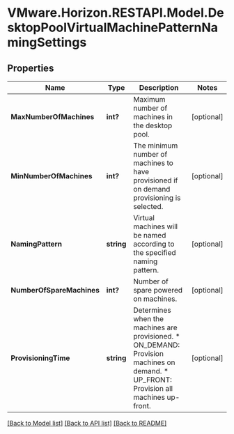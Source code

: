 # VMware.Horizon.RESTAPI.Model.DesktopPoolVirtualMachinePatternNamingSettings
## Properties

Name | Type | Description | Notes
------------ | ------------- | ------------- | -------------
**MaxNumberOfMachines** | **int?** | Maximum number of machines in the desktop pool. | [optional] 
**MinNumberOfMachines** | **int?** | The minimum number of machines to have provisioned if on demand provisioning is selected. | [optional] 
**NamingPattern** | **string** | Virtual machines will be named according to the specified naming pattern. | [optional] 
**NumberOfSpareMachines** | **int?** | Number of spare powered on machines. | [optional] 
**ProvisioningTime** | **string** | Determines when the machines are provisioned. * ON_DEMAND: Provision machines on demand. * UP_FRONT: Provision all machines up-front. | [optional] 

[[Back to Model list]](../README.md#documentation-for-models) [[Back to API list]](../README.md#documentation-for-api-endpoints) [[Back to README]](../README.md)

